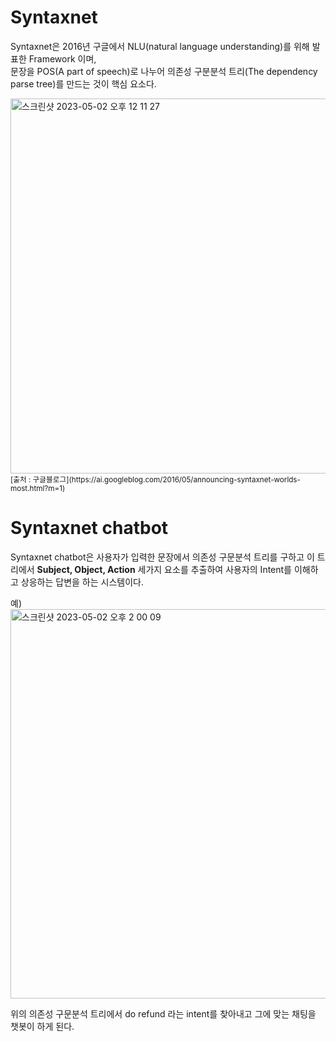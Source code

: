 
# Syntaxnet

Syntaxnet은 2016년 구글에서 NLU(natural language understanding)를 위해 발표한 Framework 이며,  
문장을 POS(A part of speech)로 나누어 의존성 구분분석 트리(The dependency parse tree)를 만드는 것이 핵심 요소다.

<img width="600" alt="스크린샷 2023-05-02 오후 12 11 27" src="https://user-images.githubusercontent.com/16236194/235572106-a35b29e0-6e2f-445a-8d75-b5313b876c6b.png">
<sub>[출처 : 구글블로그](https://ai.googleblog.com/2016/05/announcing-syntaxnet-worlds-most.html?m=1)</sub>

# Syntaxnet chatbot

Syntaxnet chatbot은 사용자가 입력한 문장에서 의존성 구문분석 트리를 구하고 이 트리에서 **Subject, Object, Action** 세가지 요소를 추출하여 사용자의 Intent를 이해하고 상응하는 답변을 하는 시스템이다.

예)  
<img width="623" alt="스크린샷 2023-05-02 오후 2 00 09" src="https://user-images.githubusercontent.com/16236194/235582845-9738012c-02ec-4dff-9e66-d53b5ba3f6c7.png">

위의 의존성 구문분석 트리에서 do refund 라는 intent를 찾아내고 그에 맞는 채팅을 챗봇이 하게 된다.
